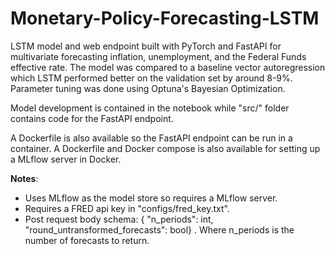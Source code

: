 # Monetary-Policy-Forecasting-LSTM

LSTM model and web endpoint built with PyTorch and FastAPI for multivariate forecasting inflation, unemployment, and the Federal Funds effective rate.
The model was compared to a baseline vector autoregression which LSTM performed better on the validation set by around 8-9%.
Parameter tuning was done using Optuna's Bayesian Optimization.

Model development is contained in the notebook while "src/" folder contains code for the FastAPI endpoint.

A Dockerfile is also available so the FastAPI endpoint can be run in a container.
A Dockerfile and Docker compose is also available for setting up a MLflow server in Docker.

**Notes**: 

- Uses MLflow as the model store so requires a MLflow server.
- Requires a FRED api key in "configs/fred_key.txt".
- Post request body schema: {
  "n_periods": int, "round_untransformed_forecasts": bool}
  . Where n_periods is the number of forecasts to return.
